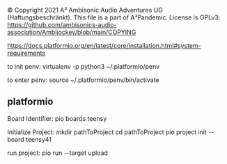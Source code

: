 © Copyright 2021 A³ Ambisonic Audio Adventures UG (Haftungsbeschränkt). 
This file is a part of A³Pandemic. License is GPLv3: https://github.com/ambisonics-audio-association/Ambijockey/blob/main/COPYING

https://docs.platformio.org/en/latest/core/installation.html#system-requirements

to init penv:
virtualenv -p python3 ~/.platformio/penv

to enter penv:
source ~/.platformio/penv/bin/activate

platformio
----------

Board Identifier:
pio boards teensy

Initialize Project:
mkdir pathToProject
cd pathToProject
pio project init --board teensy41

run project:
pio run --target upload
